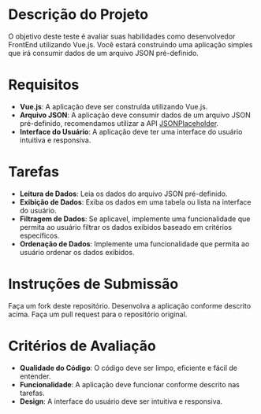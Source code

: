 # Descrição do Projeto
O objetivo deste teste é avaliar suas habilidades como desenvolvedor FrontEnd utilizando Vue.js. Você estará construindo uma aplicação simples que irá consumir dados de um arquivo JSON pré-definido.
# Requisitos
- **Vue.js**: A aplicação deve ser construída utilizando Vue.js.
- **Arquivo JSON**: A aplicação deve consumir dados de um arquivo JSON pré-definido, recomendamos utilizar a API [JSONPlaceholder](https://jsonplaceholder.typicode.com/).
- **Interface do Usuário**: A aplicação deve ter uma interface do usuário intuitiva e responsiva.
# Tarefas
- **Leitura de Dados**: Leia os dados do arquivo JSON pré-definido.
- **Exibição de Dados**: Exiba os dados em uma tabela ou lista na interface do usuário.
- **Filtragem de Dados**: Se aplicavel, implemente uma funcionalidade que permita ao usuário filtrar os dados exibidos baseado em critérios específicos.
- **Ordenação de Dados**: Implemente uma funcionalidade que permita ao usuário ordenar os dados exibidos.
# Instruções de Submissão
Faça um fork deste repositório.
Desenvolva a aplicação conforme descrito acima.
Faça um pull request para o repositório original.
# Critérios de Avaliação
- **Qualidade do Código**: O código deve ser limpo, eficiente e fácil de entender.
- **Funcionalidade**: A aplicação deve funcionar conforme descrito nas tarefas.
- **Design**: A interface do usuário deve ser intuitiva e responsiva.
